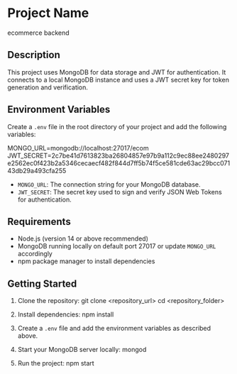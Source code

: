 # Project Name
ecommerce backend

## Description
This project uses MongoDB for data storage and JWT for authentication. It connects to a local MongoDB instance and uses a JWT secret key for token generation and verification.

## Environment Variables

Create a `.env` file in the root directory of your project and add the following variables:

MONGO_URL=mongodb://localhost:27017/ecom
JWT_SECRET=2c7be41d7613823ba26804857e97b9a112c9ec88ee2480297e2562ec0f423b2a5346cecaecf482f844d7ff5b74f5ce581cde63ac29bcc07143db29a493cfa255

- `MONGO_URL`: The connection string for your MongoDB database.  
- `JWT_SECRET`: The secret key used to sign and verify JSON Web Tokens for authentication.

## Requirements

- Node.js (version 14 or above recommended)  
- MongoDB running locally on default port 27017 or update `MONGO_URL` accordingly  
- npm package manager  to install dependencies

## Getting Started

1. Clone the repository:
   git clone <repository_url>
   cd <repository_folder>

2. Install dependencies:
   npm install

3. Create a `.env` file and add the environment variables as described above.

4. Start your MongoDB server locally:
   mongod

5. Run the project:
   npm start
